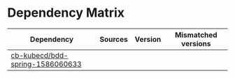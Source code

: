 # Dependency Matrix

Dependency | Sources | Version | Mismatched versions
---------- | ------- | ------- | -------------------
[cb-kubecd/bdd-spring-1586060633](https://github.com/cb-kubecd/bdd-spring-1586060633.git) |  | []() | 
